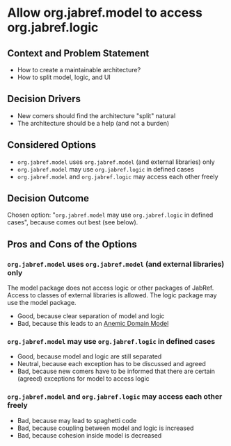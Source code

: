 # Allow org.jabref.model to access org.jabref.logic

## Context and Problem Statement

- How to create a maintainable architecture?
- How to split model, logic, and UI

## Decision Drivers

- New comers should find the architecture "split" natural
- The architecture should be a help (and not a burden)

## Considered Options

- `org.jabref.model` uses `org.jabref.model` (and external libraries) only
- `org.jabref.model` may use `org.jabref.logic` in defined cases
- `org.jabref.model` and `org.jabref.logic` may access each other freely

## Decision Outcome

Chosen option: "`org.jabref.model` may use `org.jabref.logic` in defined cases", because comes out best \(see below\).

## Pros and Cons of the Options

### `org.jabref.model` uses `org.jabref.model` (and external libraries) only

The model package does not access logic or other packages of JabRef.
Access to classes of external libraries is allowed.
The logic package may use the model package.

- Good, because clear separation of model and logic
- Bad, because this leads to an [Anemic Domain Model](https://martinfowler.com/bliki/AnemicDomainModel.html)

### `org.jabref.model` may use `org.jabref.logic` in defined cases

- Good, because model and logic are still separated
- Neutral, because each exception has to be discussed and agreed
- Bad, because new comers have to be informed that there are certain (agreed) exceptions for model to access logic

### `org.jabref.model` and `org.jabref.logic` may access each other freely

- Bad, because may lead to spaghetti code
- Bad, because coupling between model and logic is increased
- Bad, because cohesion inside model is decreased
